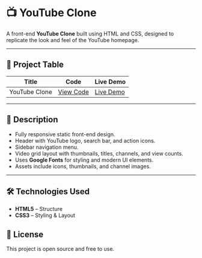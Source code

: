 # 📺 YouTube Clone

A front-end **YouTube Clone** built using HTML and CSS, designed to replicate the look and feel of the YouTube homepage.

---

## 📂 Project Table

| Title         | Code                                                                  | Live Demo |
|--------------|-----------------------------------------------------------------------|-----------|
| YouTube Clone | [View Code](https://github.com/rohini19-coder/Youtube-clone) | [Live Demo](https://rohini19-coder.github.io/Youtube-clone-project/) |

---

## 📜 Description
- Fully responsive static front-end design.
- Header with YouTube logo, search bar, and action icons.
- Sidebar navigation menu.
- Video grid layout with thumbnails, titles, channels, and view counts.
- Uses **Google Fonts** for styling and modern UI elements.
- Assets include icons, thumbnails, and channel images.

---

## 🛠 Technologies Used
- **HTML5** – Structure
- **CSS3** – Styling & Layout


## 📜 License
This project is open source and free to use.
